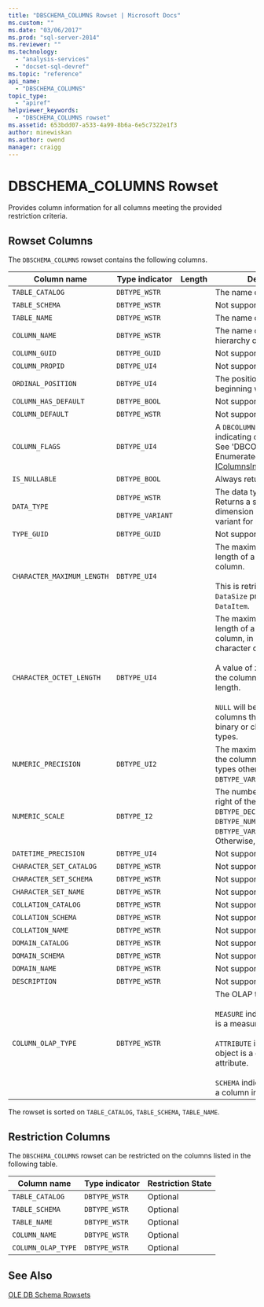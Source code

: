 ```yaml
---
title: "DBSCHEMA_COLUMNS Rowset | Microsoft Docs"
ms.custom: ""
ms.date: "03/06/2017"
ms.prod: "sql-server-2014"
ms.reviewer: ""
ms.technology: 
  - "analysis-services"
  - "docset-sql-devref"
ms.topic: "reference"
api_name: 
  - "DBSCHEMA_COLUMNS"
topic_type: 
  - "apiref"
helpviewer_keywords: 
  - "DBSCHEMA_COLUMNS rowset"
ms.assetid: 653bdd07-a533-4a99-8b6a-6e5c7322e1f3
author: minewiskan
ms.author: owend
manager: craigg
---
```

# DBSCHEMA_COLUMNS Rowset
  Provides column information for all columns meeting the provided restriction criteria.  
  
## Rowset Columns  
 The `DBSCHEMA_COLUMNS` rowset contains the following columns.  
  
|Column name|Type indicator|Length|Description|  
|-----------------|--------------------|------------|-----------------|  
|`TABLE_CATALOG`|`DBTYPE_WSTR`||The name of the Database.|  
|`TABLE_SCHEMA`|`DBTYPE_WSTR`||Not supported.|  
|`TABLE_NAME`|`DBTYPE_WSTR`||The name of the cube.|  
|`COLUMN_NAME`|`DBTYPE_WSTR`||The name of the attribute hierarchy or measure.|  
|`COLUMN_GUID`|`DBTYPE_GUID`||Not supported.|  
|`COLUMN_PROPID`|`DBTYPE_UI4`||Not supported.|  
|`ORDINAL_POSITION`|`DBTYPE_UI4`||The position of the column, beginning with 1.|  
|`COLUMN_HAS_DEFAULT`|`DBTYPE_BOOL`||Not supported.|  
|`COLUMN_DEFAULT`|`DBTYPE_WSTR`||Not supported.|  
|`COLUMN_FLAGS`|`DBTYPE_UI4`||A `DBCOLUMNFLAGS` bitmask indicating column properties. See 'DBCOLUMNFLAGS Enumerated Type' in [IColumnsInfo::GetColumnInfo](http://msdn2.microsoft.com/library/ms722704.aspx)|  
|`IS_NULLABLE`|`DBTYPE_BOOL`||Always returns `false`.|  
|`DATA_TYPE`|`DBTYPE_WSTR`<br /><br /> `DBTYPE_VARIANT`||The data type of the column. Returns a string for dimension columns and a variant for measures.|  
|`TYPE_GUID`|`DBTYPE_GUID`||Not supported.|  
|`CHARACTER_MAXIMUM_LENGTH`|`DBTYPE_UI4`||The maximum possible length of a value within the column.<br /><br /> This is retrieved from the `DataSize` property in the `DataItem`.|  
|`CHARACTER_OCTET_LENGTH`|`DBTYPE_UI4`||The maximum possible length of a value within the column, in bytes, for character or binary columns.<br /><br /> A value of zero (0) indicates the column has no maximum length.<br /><br /> `NULL` will be returned for columns that do not return binary or character data types.|  
|`NUMERIC_PRECISION`|`DBTYPE_UI2`||The maximum precision of the column for numeric data types other than `DBTYPE_VARNUMERIC`.|  
|`NUMERIC_SCALE`|`DBTYPE_I2`||The number of digits to the right of the decimal point for `DBTYPE_DECIMAL`, `DBTYPE_NUMERIC`, `DBTYPE_VARNUMERIC`. Otherwise, this is `NULL`.|  
|`DATETIME_PRECISION`|`DBTYPE_UI4`||Not supported.|  
|`CHARACTER_SET_CATALOG`|`DBTYPE_WSTR`||Not supported.|  
|`CHARACTER_SET_SCHEMA`|`DBTYPE_WSTR`||Not supported.|  
|`CHARACTER_SET_NAME`|`DBTYPE_WSTR`||Not supported.|  
|`COLLATION_CATALOG`|`DBTYPE_WSTR`||Not supported.|  
|`COLLATION_SCHEMA`|`DBTYPE_WSTR`||Not supported.|  
|`COLLATION_NAME`|`DBTYPE_WSTR`||Not supported.|  
|`DOMAIN_CATALOG`|`DBTYPE_WSTR`||Not supported.|  
|`DOMAIN_SCHEMA`|`DBTYPE_WSTR`||Not supported.|  
|`DOMAIN_NAME`|`DBTYPE_WSTR`||Not supported.|  
|`DESCRIPTION`|`DBTYPE_WSTR`||Not supported.|  
|`COLUMN_OLAP_TYPE`|`DBTYPE_WSTR`||The OLAP type of the object.<br /><br /> `MEASURE` indicates the object is a measure.<br /><br /> `ATTRIBUTE` indicates the object is a dimension attribute.<br /><br /> `SCHEMA` indicates the object is a column in a schema.|  
  
 The rowset is sorted on `TABLE_CATALOG`, `TABLE_SCHEMA`, `TABLE_NAME`.  
  
## Restriction Columns  
 The `DBSCHEMA_COLUMNS` rowset can be restricted on the columns listed in the following table.  
  
|Column name|Type indicator|Restriction State|  
|-----------------|--------------------|-----------------------|  
|`TABLE_CATALOG`|`DBTYPE_WSTR`|Optional|  
|`TABLE_SCHEMA`|`DBTYPE_WSTR`|Optional|  
|`TABLE_NAME`|`DBTYPE_WSTR`|Optional|  
|`COLUMN_NAME`|`DBTYPE_WSTR`|Optional|  
|`COLUMN_OLAP_TYPE`|`DBTYPE_WSTR`|Optional|  
  
## See Also  
 [OLE DB Schema Rowsets](ole-db-schema-rowsets.md)  
  
  
